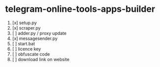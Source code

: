 # telegram-online-tools-apps-builder

1. [x] setup.py
2. [x] scraper.py
3. [ ] adder.py / proxy update
4. [x] messagesender.py
5. [ ] start.bat
6. [ ] licence key
7. [ ] obfuscate code
8. [ ] download link on website
